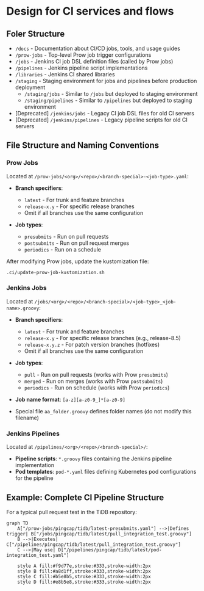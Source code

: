 # Design for CI services and flows

## Foler Structure

- `/docs` - Documentation about CI/CD jobs, tools, and usage guides
- `/prow-jobs` - Top-level Prow job trigger configurations
- `/jobs` - Jenkins CI job DSL definition files (called by Prow jobs)
- `/pipelines` - Jenkins pipeline script implementations
- `/libraries` - Jenkins CI shared libraries
- `/staging` - Staging environment for jobs and pipelines before production deployment
  - `/staging/jobs` - Similar to `/jobs` but deployed to staging environment
  - `/staging/pipelines` - Similar to `/pipelines` but deployed to staging environment
- [Deprecated] `/jenkins/jobs` - Legacy CI job DSL files for old CI servers
- [Deprecated] `/jenkins/pipelines` - Legacy pipeline scripts for old CI servers

## File Structure and Naming Conventions

### Prow Jobs

Located at `/prow-jobs/<org>/<repo>/<branch-special>-<job-type>.yaml`:

- **Branch specifiers**:
  - `latest` - For trunk and feature branches
  - `release-x.y` - For specific release branches
  - Omit if all branches use the same configuration

- **Job types**:
  - `presubmits` - Run on pull requests
  - `postsubmits` - Run on pull request merges
  - `periodics` - Run on a schedule

After modifying Prow jobs, update the kustomization file:
```bash
.ci/update-prow-job-kustomization.sh
```

### Jenkins Jobs

Located at `/jobs/<org>/<repo>/<branch-special>/<job-type>_<job-name>.groovy`:

- **Branch specifiers**:
  - `latest` - For trunk and feature branches
  - `release-x.y` - For specific release branches (e.g., release-8.5)
  - `release-x.y.z` - For patch version branches (hotfixes)
  - Omit if all branches use the same configuration

- **Job types**:
  - `pull` - Run on pull requests (works with Prow `presubmits`)
  - `merged` - Run on merges (works with Prow `postsubmits`)
  - `periodics` - Run on schedule (works with Prow `periodics`)

- **Job name format**: `[a-z][a-z0-9_]*[a-z0-9]`

- Special file `aa_folder.groovy` defines folder names (do not modify this filename)

### Jenkins Pipelines

Located at `/pipelines/<org>/<repo>/<branch-special>/`:

- **Pipeline scripts**: `*.groovy` files containing the Jenkins pipeline implementation
- **Pod templates**: `pod-*.yaml` files defining Kubernetes pod configurations for the pipeline


## Example: Complete CI Pipeline Structure

For a typical pull request test in the TiDB repository:

```mermaid
graph TD
    A["/prow-jobs/pingcap/tidb/latest-presubmits.yaml"] -->|Defines trigger| B["/jobs/pingcap/tidb/latest/pull_integration_test.groovy"]
    B -->|Executes| C["/pipelines/pingcap/tidb/latest/pull_integration_test.groovy"]
    C -->|May use| D["/pipelines/pingcap/tidb/latest/pod-integration_test.yaml"]

    style A fill:#f9d77e,stroke:#333,stroke-width:2px
    style B fill:#a8d1ff,stroke:#333,stroke-width:2px
    style C fill:#b5e8b5,stroke:#333,stroke-width:2px
    style D fill:#e8b5e8,stroke:#333,stroke-width:2px
```

